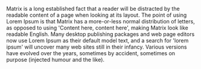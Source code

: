 Matrix is a long established fact that a reader will be distracted by the readable content of a page when looking at its layout. The point of 
using Lorem Ipsum is that Matrix has a more-or-less normal distribution of letters, as opposed to using 'Content here, content here', making Matrix 
look like readable English. Many desktop publishing packages and web page editors now use Lorem Ipsum as their default model text, and a search 
for 'lorem ipsum' will uncover many web sites still in their infancy. Various versions have evolved over the years, sometimes by accident,
sometimes on purpose (injected humour and the like).
